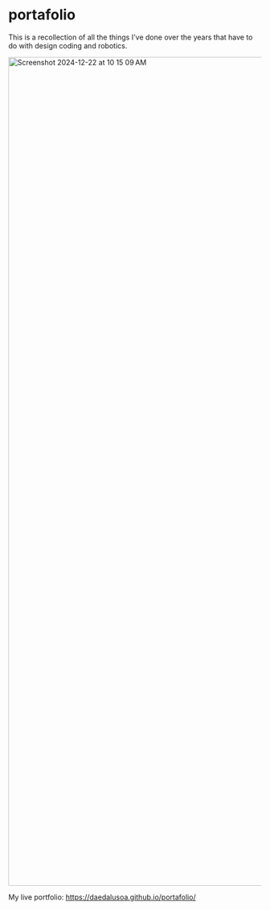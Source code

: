 # portafolio
This is a recollection of all the things I've done over the years that have to do with design coding and robotics.

<img width="1645" alt="Screenshot 2024-12-22 at 10 15 09 AM" src="https://github.com/user-attachments/assets/64d1858d-5979-4f39-90b5-61490c3ea701" />

My live portfolio: https://daedalusoa.github.io/portafolio/
